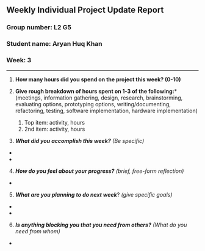 ## Weekly Individual Project Update Report
### Group number: L2 G5
### Student name: Aryan Huq Khan
### Week: 3 
___
1. **How many hours did you spend on the project this week? (0-10)**

2. **Give rough breakdown of hours spent on 1-3 of the following:***
   (meetings, information gathering, design, research, brainstorming, evaluating options, prototyping options, writing/documenting, refactoring, testing, software implementation, hardware implementation)
   1. Top item: activity, hours
   2. 2nd item: activity, hours
3. ***What did you accomplish this week?*** _(Be specific)_
  - 
  - 
4. ***How do you feel about your progress?*** _(brief, free-form reflection)_
  - 
5. ***What are you planning to do next week***? _(give specific goals)_
  - 
  - 
6. ***Is anything blocking you that you need from others?*** _(What do you need from whom)_
  - 
